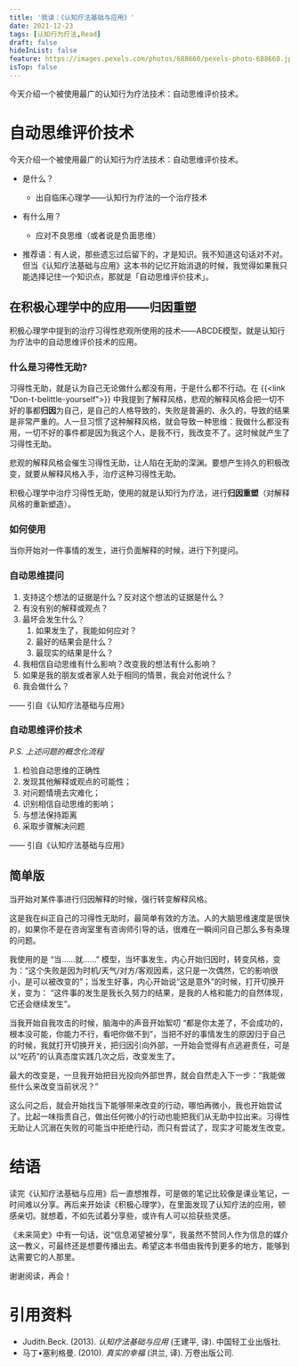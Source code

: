```yaml
---
title: '我读：《认知疗法基础与应用》'
date: 2021-12-23
tags: [认知行为疗法,Read]
draft: false
hideInList: false
feature: https://images.pexels.com/photos/688660/pexels-photo-688660.jpeg
isTop: false
---
```

今天介绍一个被使用最广的认知行为疗法技术：自动思维评价技术。

<!--more-->


# 自动思维评价技术

今天介绍一个被使用最广的认知行为疗法技术：自动思维评价技术。

- 是什么？
	- 出自临床心理学——认知行为疗法的一个治疗技术
- 有什么用？
	- 应对不良思维（或者说是负面思维）

- 推荐语：有人说，那些遗忘过后留下的，才是知识。我不知道这句话对不对。但当《认知疗法基础与应用》这本书的记忆开始消退的时候，我觉得如果我只能选择记住一个知识点，那就是「自动思维评价技术」。



## 在积极心理学中的应用——归因重塑


积极心理学中提到的治疗习得性悲观所使用的技术——ABCDE模型，就是认知行为疗法中的自动思维评价技术的应用。

### 什么是习得性无助?

习得性无助，就是认为自己无论做什么都没有用，于是什么都不行动。在 {{<link "Don-t-belittle-yourself">}} 中我提到了解释风格，悲观的解释风格会把一切不好的事都**归因**为自己，是自己的人格导致的，失败是普遍的、永久的，导致的结果是非常严重的。人一旦习惯了这种解释风格，就会导致一种思维：我做什么都没有用，一切不好的事件都是因为我这个人，是我不行，我改变不了。这时候就产生了习得性无助。

悲观的解释风格会催生习得性无助，让人陷在无助的深渊。要想产生持久的积极改变，就要从解释风格入手，治疗这种习得性无助。

积极心理学中治疗习得性无助，使用的就是认知行为疗法，进行**归因重塑**（对解释风格的重新塑造）。



### 如何使用

当你开始对一件事情的发生，进行负面解释的时候，进行下列提问。

### 自动思维提问

1. 支持这个想法的证据是什么？反对这个想法的证据是什么？
2. 有没有别的解释或观点？
3. 最坏会发生什么？
	1. 如果发生了，我能如何应对？
	2. 最好的结果会是什么？
	3. 最现实的结果是什么？
4. 我相信自动思维有什么影响？改变我的想法有什么影响？
5. 如果是我的朋友或者家人处于相同的情景，我会对他说什么？
6. 我会做什么？

—— 引自《认知疗法基础与应用》


### 自动思维评价技术

*P.S. 上述问题的概念化流程*

1. 检验自动思维的正确性
2. 发现其他解释或观点的可能性；
3. 对问题情境去灾难化；
4. 识别相信自动思维的影响；
5. 与想法保持距离
6. 采取步骤解决问题

—— 引自《认知疗法基础与应用》

## 简单版

当开始对某件事进行归因解释的时候，强行转变解释风格。

这是我在纠正自己的习得性无助时，最简单有效的方法。人的大脑思维速度是很快的，如果你不是在咨询室里有咨询师引导的话，很难在一瞬间问自己那么多有条理的问题。

我使用的是 “当......就......” 模型，当坏事发生，内心开始归因时，转变风格，变为：“这个失败是因为时机/天气/对方/客观因素，这只是一次偶然，它的影响很小，是可以被改变的”；当发生好事，内心开始说“这是意外”的时候，打开切换开关，变为：  “这件事的发生是我长久努力的结果，是我的人格和能力的自然体现，它还会继续发生”。

当我开始自我攻击的时候，脑海中的声音开始絮叨 “都是你太差了，不会成功的，根本没可能，你能力不行，看吧你做不到”，当把不好的事情发生的原因归于自己的时候，我就打开切换开关，把归因引向外部，一开始会觉得有点逃避责任，可是以“吃药”的认真态度实践几次之后，改变发生了。


最大的改变是，一旦我开始把目光投向外部世界，就会自然走入下一步：“我能做些什么来改变当前状况？”

这么问之后，就会开始找当下能够带来改变的行动，哪怕再微小，我也开始尝试了。比起一味指责自己，做出任何微小的行动也能把我们从无助中拉出来。习得性无助让人沉溺在失败的可能当中拒绝行动，而只有尝试了，现实才可能发生改变。

# 结语

读完《认知疗法基础与应用》后一直想推荐，可是做的笔记比较像是课业笔记，一时间难以分享。再后来开始读《积极心理学》，在里面发现了认知疗法的应用，顿感亲切。就想着，不如先试着分享些，或许有人可以拾获些灵感。

《未来简史》中有一句话，说“信息渴望被分享”，我虽然不赞同人作为信息的媒介这一教义，可最终还是想要传播出去。希望这本书借由我传到更多的地方，能够到达需要它的人那里。

谢谢阅读，再会！
 
# 引用资料

- Judith.Beck. (2013). _认知疗法基础与应用_ (王建平, 译). 中国轻工业出版社. 
- 马丁•塞利格曼. (2010). _真实的幸福_ (洪兰, 译). 万卷出版公司. 